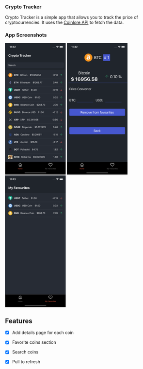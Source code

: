### Crypto Tracker

Crypto Tracker is a simple app that allows you to track the price of cryptocurrencies. It uses the [Coinlore API](https://api.coinlore.net/api/tickers/) to fetch the data.

### App Screenshots

<img src="img/screenshot1.png" width="200"> <img src="img/screenshot2.png" width="200"> <img src="img/screenshot3.png" width="200">


## Features 

- [X] Add details page for each coin
- [X] Favorite coins section
- [X] Search coins
- [X] Pull to refresh

